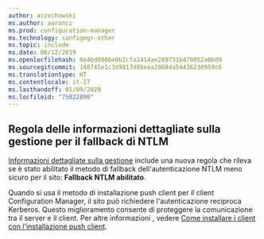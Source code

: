```yaml
---
author: aczechowski
ms.author: aaroncz
ms.prod: configuration-manager
ms.technology: configmgr-other
ms.topic: include
ms.date: 06/12/2019
ms.openlocfilehash: 8e4bd0986e0b2cfa1414ae289731b479052a0609
ms.sourcegitcommit: 148745e1c3d9817d8beea20684a54436210959c6
ms.translationtype: HT
ms.contentlocale: it-IT
ms.lasthandoff: 01/09/2020
ms.locfileid: "75822890"
---
```

## <a name="bkmk_ntlm"></a> Regola delle informazioni dettagliate sulla gestione per il fallback di NTLM

<!--4572953-->

[Informazioni dettagliate sulla gestione](/sccm/core/servers/manage/management-insights) include una nuova regola che rileva se è stato abilitato il metodo di fallback dell'autenticazione NTLM meno sicuro per il sito: **Fallback NTLM abilitato**.

Quando si usa il metodo di installazione push client per il client Configuration Manager, il sito può richiedere l'autenticazione reciproca Kerberos. Questo miglioramento consente di proteggere la comunicazione tra il server e il client. Per altre informazioni , vedere [Come installare i client con l'installazione push client](/sccm/core/clients/deploy/deploy-clients-to-windows-computers#BKMK_ClientPush).
